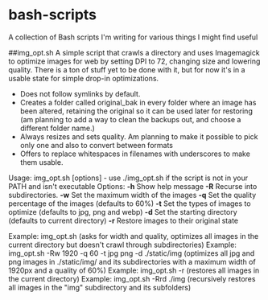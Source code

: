 # bash-scripts
A collection of Bash scripts I'm writing for various things I might find useful

##img_opt.sh
A simple script that crawls a directory and uses Imagemagick to optimize images for web by setting DPI to 72, changing size and lowering quality. There is a ton of stuff yet to be done with it, but for now it's in a usable state for simple drop-in optimizations.
 - Does not follow symlinks by default.
 - Creates a folder called original_bak in every folder where an image has been altered, retaining the original so it can be used later for restoring (am planning to add a way to clean the backups out, and choose a different folder name.)
 - Always resizes and sets quality. Am planning to make it possible to pick only one and also to convert between formats
 - Offers to replace whitespaces in filenames with underscores to make them usable.

Usage: img_opt.sh [options] - use ./img_opt.sh if the script is not in your PATH and isn't executable
Options:
**-h** Show help message
**-R** Recurse into subdirectories.
**-w** Set the maximum width of the images
**-q** Set the quality percentage of the images (defaults to 60%)
**-t** Set the types of images to optimize (defaults to jpg, png and webp)
**-d** Set the starting directory (defaults to current directory)
**-r** Restore images to their original state

Example: img_opt.sh (asks for width and quality, optimizes all images in the current directory but doesn't crawl through subdirectories)
Example: img_opt.sh -Rw 1920 -q 60 -t jpg png -d ./static/img (optimizes all jpg and png images in ./static/img/ and its subdirectories with a maximum width of 1920px and a quality of 60%)
Example: img_opt.sh -r (restores all images in the current directory)
Example: img_opt.sh -Rrd ./img (recursively restores all images in the "img" subdirectory and its subfolders)
